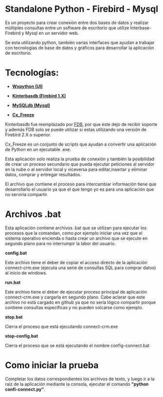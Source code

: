 # Standalone Python - Firebird - Mysql

Es un proyecto para crear conexión entre dos bases de datos y realizar múltiples consultas entre un software de escritorio que utilize Interbase-Firebird y Mysql en un servidor web.

Se esta utilizando python, también varias interfaces que ayudan a trabajar con tecnologías de base de datos y gráficos para desarrollar la aplicación de escritorio.

# Tecnologías:
<ul>
  <li><strong><a href="https://wxpython.org/">Wxpython (UI)</a></strong></li>
</ul>
<ul>
  <li><strong><a href="https://www.firebirdsql.org/en/python-driver/">Kinterbasdb  (Firebird 1.X)</a></strong></li>
</ul>
<ul>
  <li><strong><a href="https://pypi.python.org/pypi/MySQL-python">MySQLdb  (Mysql)</a></strong></li>
</ul>
<ul>
  <li><strong><a href="https://anthony-tuininga.github.io/cx_Freeze/">Cx_Freeze</a></strong></li>
</ul>


Kinterbasdb fue reemplazado por <a href='https://firebirdsql.org/file/documentation/drivers_documentation/python/fdb/getting-started.html'>FDB</a>, por que este dejo de recibir soporte y además FDB solo se puede utilizar si estas utilizando una versión de Firebird 2.X o superior.

Cx_Freeze es un conjunto de scripts que ayudan a convertir una aplicación de Python en un ejecutable .exe.

Esta aplicación solo realiza la prueba de conexión y también la posibilidad de crear un proceso secundario que pueda ejecutar peticiones al servidor en la nube o al servidor local y viceversa para editar,insertar y eliminar datos, comprar y entregar resultados.

El archivo que contiene el proceso para intercambiar información tiene que desarrollarlo el usuario ya que el que tengo yo es para una aplicación que no serviría compartir.

# Archivos .bat

Esta aplicación contiene archivos .bat que se utilizan para ejecutar los procesos que la comandan, como por ejemplo iniciar una vez que el sistema operativo encienda o hasta crear un archivo que se ejecute en segundo plano para no interrumpir la labor del usuario.

<p><strong>config.bat</strong></p>

Este archivo tiene el deber de copiar el acceso directo de la aplicación connect-crm.exe (ejecuta una serie de consultas SQL para comprar datos) al inicio de windows.

<p><strong>run.bat</strong></p>

Este archivo tiene el deber de ejecutar proceso principal de aplicación connect-crm.exe y cargarla en segundo plano. Cabe aclarar que este archivo no está cargado en github ya que no sería lógico compartir porque contiene consultas específicas y no pueden volcarse como ejemplo. 

<p><strong>stop.bat</strong></p>

Cierra el proceso que está ejecutando connect-crm.exe

<p><strong>stop-config.bat</strong></p>

Cierra el proceso que se está ejecutando el nombre config-connect.bat

# Como iniciar la prueba

Completar los datos correspondientes los archivos de texto, y luego ir a la raíz de la aplicación mediante la consola, ejecutar el comando <strong>"python confi-connect.py"</strong>.
